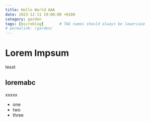 ```yaml
---
title: Hello World AAA
date: 2023-12-11 19:00:00 +0100
category: garden
tags: [microblog]       # TAG names should always be lowercase
# permalink: /garden/
---
```


# Lorem Impsum

tesst 

## loremabc

xxxxx

* one
* two
* three